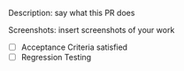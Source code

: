 Description: 
say what this PR does

Screenshots: 
insert screenshots of your work

- [ ] Acceptance Criteria satisfied
- [ ] Regression Testing

